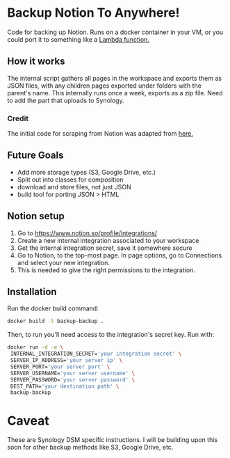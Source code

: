 # Backup Notion To Anywhere!
Code for backing up Notion. Runs on a docker container in your VM, 
or you could port it to something like a [Lambda function.](https://aws.amazon.com/lambda/)
## How it works
The internal script gathers all pages in the workspace and exports them as JSON files, with any children pages exported
under folders with the parent's name. This internally runs once a week, exports as a zip file. Need to add
the part that uploads to Synology.

### Credit
The initial code for scraping from Notion was adapted from [here.](https://notionbackups.com/guides/automated-notion-backup-api)

## Future Goals
- Add more storage types (S3, Google Drive, etc.)
- Split out into classes for composition
- download and store files, not just JSON
- build tool for porting JSON > HTML

## Notion setup
1. Go to https://www.notion.so/profile/integrations/
2. Create a new internal integration associated to your workspace
3. Get the internal integration secret, save it somewhere secure
4. Go to Notion, to the top-most page. In page options, go to Connections and select your new integration.
5. This is needed to give the right permissions to the integration.

## Installation
Run the docker build command:
```bash
docker build -t backup-backup .
```

Then, to run you'll need access to the integration's secret key. Run with:
```bash
docker run -d -e \
 INTERNAL_INTEGRATION_SECRET='your integration secret' \
 SERVER_IP_ADDRESS='your server ip' \
 SERVER_PORT='your server port' \
 SERVER_USERNAME='your server username' \
 SERVER_PASSWORD='your server password' \
 DEST_PATH='your destination path' \
 backup-backup
```

# Caveat
These are Synology DSM specific instructions. I will be building upon this soon
for other backup methods like S3, Google Drive, etc.